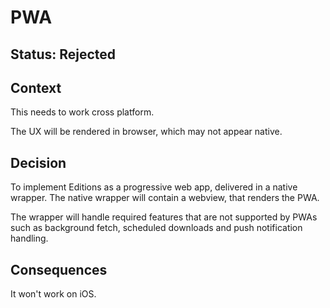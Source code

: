 # PWA

## Status: Rejected

## Context

This needs to work cross platform.

The UX will be rendered in browser, which may not appear native.

## Decision

To implement Editions as a progressive web app, delivered in a native wrapper. The native wrapper will contain a webview, that renders the PWA.

The wrapper will handle required features that are not supported by PWAs such as background fetch, scheduled downloads and push notification handling.

## Consequences

It won't work on iOS.
